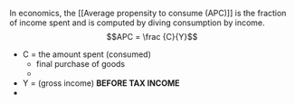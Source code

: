In economics, the [[Average propensity to consume (APC)]] is the fraction of income spent and is computed by diving consumption by income.
$$APC = \frac {C}{Y}$$
- C = the amount spent (consumed)
	- final purchase of goods
	- 
- Y = (gross income) **BEFORE TAX INCOME**
- 